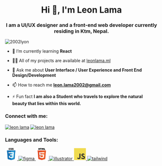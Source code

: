 <h1 align="center">Hi 👋, I'm Leon Lama</h1>
<h3 align="center">I am a UI/UX designer and a front-end web developer currently residing in Ktm, Nepal.</h3>

<p align="left"> <img src="https://komarev.com/ghpvc/?username=2002lyon&label=Profile%20views&color=0e75b6&style=flat" alt="2002lyon" /> </p>

- 🌱 I’m currently learning **React**

- 👨‍💻 All of my projects are available at [leonlama.ml](leonlama.ml)

- 💬 Ask me about **User Interface / User Experience and Front End Design/Development**

- 📫 How to reach me **leon.lama2002@gmail.com**

- ⚡ Fun fact **I am also a Student who travels to explore the natural beauty that lies within this world.**

<h3 align="left">Connect with me:</h3>
<p align="left">
<a href="https://linkedin.com/in/leon lama" target="blank"><img align="center" src="https://raw.githubusercontent.com/rahuldkjain/github-profile-readme-generator/master/src/images/icons/Social/linked-in-alt.svg" alt="leon lama" height="30" width="40" /></a>
<a href="https://dribbble.com/leon lama" target="blank"><img align="center" src="https://raw.githubusercontent.com/rahuldkjain/github-profile-readme-generator/master/src/images/icons/Social/dribbble.svg" alt="leon lama" height="30" width="40" /></a>
</p>

<h3 align="left">Languages and Tools:</h3>
<p align="left"> <a href="https://www.w3schools.com/css/" target="_blank" rel="noreferrer"> <img src="https://raw.githubusercontent.com/devicons/devicon/master/icons/css3/css3-original-wordmark.svg" alt="css3" width="40" height="40"/> </a> <a href="https://www.figma.com/" target="_blank" rel="noreferrer"> <img src="https://www.vectorlogo.zone/logos/figma/figma-icon.svg" alt="figma" width="40" height="40"/> </a> <a href="https://www.w3.org/html/" target="_blank" rel="noreferrer"> <img src="https://raw.githubusercontent.com/devicons/devicon/master/icons/html5/html5-original-wordmark.svg" alt="html5" width="40" height="40"/> </a> <a href="https://www.adobe.com/in/products/illustrator.html" target="_blank" rel="noreferrer"> <img src="https://www.vectorlogo.zone/logos/adobe_illustrator/adobe_illustrator-icon.svg" alt="illustrator" width="40" height="40"/> </a> <a href="https://developer.mozilla.org/en-US/docs/Web/JavaScript" target="_blank" rel="noreferrer"> <img src="https://raw.githubusercontent.com/devicons/devicon/master/icons/javascript/javascript-original.svg" alt="javascript" width="40" height="40"/> </a> <a href="https://tailwindcss.com/" target="_blank" rel="noreferrer"> <img src="https://www.vectorlogo.zone/logos/tailwindcss/tailwindcss-icon.svg" alt="tailwind" width="40" height="40"/> </a> </p>

